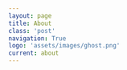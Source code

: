 ```yaml
---
layout: page
title: About
class: 'post'
navigation: True
logo: 'assets/images/ghost.png'
current: about
---
```

